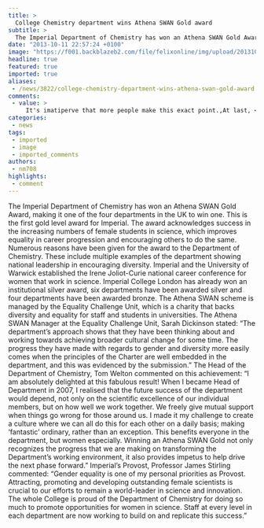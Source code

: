 ```yaml
---
title: >
  College Chemistry department wins Athena SWAN Gold award
subtitle: >
  The Imperial Department of Chemistry has won an Athena SWAN Gold Award, making it one of the four departments in the UK to win one. This is the first gold level award for Imperial. The award acknowledges success in the increasing numbers of female students in science...
date: "2013-10-11 22:57:24 +0100"
image: "https://f001.backblazeb2.com/file/felixonline/img/upload/201310120926-jal08-womenchemistry.jpg"
headline: true
featured: true
imported: true
aliases:
 - /news/3822/college-chemistry-department-wins-athena-swan-gold-award
comments:
 - value: >
     It's imatiperve that more people make this exact point.,At last, <a href="http://xfthxlg.com">soeomne</a> who knows where to find the beef
categories:
 - news
tags:
 - imported
 - image
 - imported_comments
authors:
 - nm708
highlights:
 - comment
---
```


The Imperial Department of Chemistry has won an Athena SWAN Gold Award, making it one of the four departments in the UK to win one.
 This is the first gold level award for Imperial. The award acknowledges success in the increasing numbers of female students in science, which improves equality in career progression and encouraging others to do the same.
 Numerous reasons have been given for the award to the Department of Chemistry. These include multiple examples of the department showing national leadership in encouraging diversity. Imperial and the University of Warwick established the Irene Joliot-Curie national career conference for women that work in science.
 Imperial College London has already won an institutional silver award, six departments have been awarded silver and four departments have been awarded bronze. The Athena SWAN scheme is managed by the Equality Challenge Unit, which is a charity that backs diversity and equality for staff and students in universities.
 The Athena SWAN Manager at the Equality Challenge Unit, Sarah Dickinson stated: “The department’s approach shows that they have been thinking about and working towards achieving broader cultural change for some time. The progress they have made with regards to gender and diversity more easily comes when the principles of the Charter are well embedded in the department, and this was evidenced by the submission.”
 The Head of the Department of Chemistry, Tom Welton commented on this achievement: “I am absolutely delighted at this fabulous result! When I became Head of Department in 2007, I realised that the future success of the department would depend, not only on the scientific excellence of our individual members, but on how well we work together. We freely give mutual support when things go wrong for those around us. I made it my challenge to create a culture where we can all do this for each other on a daily basis; making ‘fantastic’ ordinary, rather than an exception. This benefits everyone in the department, but women especially. Winning an Athena SWAN Gold not only recognizes the progress that we are making on transforming the Department’s working environment, it also provides impetus to help drive the next phase forward.” Imperial’s Provost, Professor James Stirling commented: “Gender equality is one of my personal priorities as Provost. Attracting, promoting and developing outstanding female scientists is crucial to our efforts to remain a world-leader in science and innovation. The whole College is proud of the Department of Chemistry for doing so much to promote opportunities for women in science. Staff at every level in each department are now working to build on and replicate this success.”

